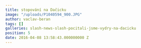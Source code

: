 ```yaml
---
title: stopování na Dačicku
image: "/uploads/P1040594_900.JPG"
author: vaclav-beran
tags: []
galleries: slash-news-slash-pocitali-jsme-vydry-na-dacicku
position: 5
date: 2016-04-08 13:58:43.000000000 Z
---
```

